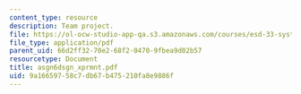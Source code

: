 ```yaml
---
content_type: resource
description: Team project.
file: https://ol-ocw-studio-app-qa.s3.amazonaws.com/courses/esd-33-systems-engineering-summer-2004/9a16659758c7db67b475210fa8e9886f_asgn6dsgn_xprmnt.pdf
file_type: application/pdf
parent_uid: 66d2ff32-70e2-68f2-0470-9fbea9d02b57
resourcetype: Document
title: asgn6dsgn_xprmnt.pdf
uid: 9a166597-58c7-db67-b475-210fa8e9886f
---
```

